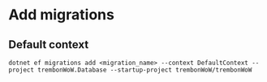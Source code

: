 # Add migrations

## Default context

```
dotnet ef migrations add <migration_name> --context DefaultContext --project trembonWoW.Database --startup-project trembonWoW/trembonWoW
```